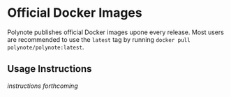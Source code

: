 # Official Docker Images

Polynote publishes official Docker images upone every release. Most users are recommended to use the `latest` tag by 
running `docker pull polynote/polynote:latest`. 

## Usage Instructions

*instructions forthcoming*
